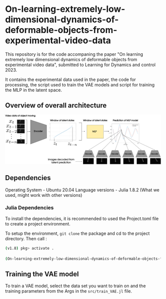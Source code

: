 # On-learning-extremely-low-dimensional-dynamics-of-deformable-objects-from-experimental-video-data

This repository is for the code accompaning the paper "On learning extremely low dimensional dynamics of deformable objects from experimental video data", submitted to Learning for Dynamics and control 2023. 

It contains the experimental data used in the paper, the code for processing, the script used to train the VAE models and script for training the MLP in the latent space. 

## Overview of overall architecture 
<!-- ![Alt text](./overall_architecture.svg) -->
<img src="./overall_architecture.svg" width="700" />


## Dependencies 

Operating System - Ubuntu 20.04
Language versions - Julia 1.8.2 (What we used, might work with other versions)

### Julia Dependencies

To install the dependencies, it is recommended to used the Project.toml file to create a project environment.

To setup the environment, `git clone` the package and cd to the project directory. Then call :

``` bash
(v1.8) pkg> activate .

(On-learning-extremely-low-dimensional-dynamics-of-deformable-objects-from-experimental-video-data) pkg> instantiate
```

## Training the VAE model

To train a VAE model, select the data set you want to train on and the training parameters from the Args in the `src/train_VAE.jl` file. 

``` Julia


```


